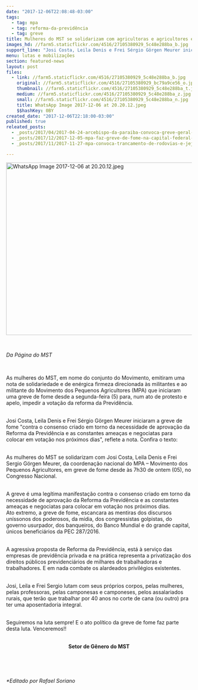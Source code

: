 ```yaml
---
date: "2017-12-06T22:08:48-03:00"
tags:
  - tag: mpa
  - tag: reforma-da-previdência
  - tag: greve
title: Mulheres do MST se solidarizam com agricultoras e agricultores em greve de fome
images_hd: //farm5.staticflickr.com/4516/27105380929_5c48e288ba_b.jpg
support_line: "Josi Costa, Leila Denis e Frei Sérgio Görgen Meurer iniciaram a greve de fome \"contra o consenso criado em torno da necessidade de aprovação da Reforma da Previdência."
menu: lutas e mobilizações
section: featured-news
layout: post
files:
  - link: //farm5.staticflickr.com/4516/27105380929_5c48e288ba_b.jpg
    original: //farm5.staticflickr.com/4516/27105380929_bc79a9ce56_o.jpg
    thumbnail: //farm5.staticflickr.com/4516/27105380929_5c48e288ba_t.jpg
    medium: //farm5.staticflickr.com/4516/27105380929_5c48e288ba_z.jpg
    small: //farm5.staticflickr.com/4516/27105380929_5c48e288ba_n.jpg
    title: WhatsApp Image 2017-12-06 at 20.20.12.jpeg
    $$hashKey: 0BY
created_date: "2017-12-06T22:18:00-03:00"
published: true
releated_posts:
  - _posts/2017/04/2017-04-24-arcebispo-da-paraiba-convoca-greve-geral-vamos-parar-o-brasil.md
  - _posts/2017/12/2017-12-05-mpa-faz-greve-de-fome-na-capital-federal-contra-a-reforma-da-previdencia.md
  - _posts/2017/11/2017-11-27-mpa-convoca-trancamento-de-rodovias-e-jejum-publico-contra-reforma-da-previdencia.md

---
```

<p><img alt="WhatsApp Image 2017-12-06 at 20.20.12.jpeg" height="467" src="//farm5.staticflickr.com/4516/27105380929_5c48e288ba_b.jpg" width="700" /></p>

<p>&nbsp;</p>

<p><em>Da P&aacute;gina do MST</em></p>

<p>&nbsp;</p>

<p>As mulheres do MST, em nome do conjunto do Movimento, emitiram uma nota de solidariedade e de en&eacute;rgica firmeza direcionada &agrave;s militantes e ao militante do Movimento dos Pequenos Agricultores (MPA) que iniciaram uma greve de fome desde a segunda-feira (5) para, num ato de protesto e apelo, impedir a vota&ccedil;&atilde;o da reforma da Previd&ecirc;ncia.&nbsp;</p>

<p><br />
Josi Costa, Leila Denis e Frei S&eacute;rgio G&ouml;rgen Meurer iniciaram a greve de fome &quot;contra o consenso criado em torno da necessidade de aprova&ccedil;&atilde;o da Reforma da Previd&ecirc;ncia e as constantes amea&ccedil;as e negociatas para colocar em vota&ccedil;&atilde;o nos pr&oacute;ximos dias&quot;, reflete a nota. Confira o texto:</p>

<p><br />
As mulheres do MST se solidarizam com Josi Costa, Leila Denis e Frei Sergio G&ouml;rgen Meurer, da coordena&ccedil;&atilde;o nacional do MPA &ndash; Movimento dos Pequenos Agricultores, em greve de fome desde &agrave;s 7h30 de ontem (05), no Congresso Nacional.&nbsp;</p>

<p><br />
A greve &eacute; uma leg&iacute;tima manifesta&ccedil;&atilde;o contra o consenso criado em torno da necessidade de aprova&ccedil;&atilde;o da Reforma da Previd&ecirc;ncia e as constantes amea&ccedil;as e negociatas para colocar em vota&ccedil;&atilde;o nos pr&oacute;ximos dias.&nbsp;<br />
Ato extremo, a greve de fome, escancara as mentiras dos discursos un&iacute;ssonos dos poderosos, da m&iacute;dia, dos congressistas golpistas, do governo usurpador, dos banqueiros, do Banco Mundial e do grande capital, &uacute;nicos benefici&aacute;rios da PEC 287/2016.</p>

<p><br />
A agressiva proposta de Reforma da Previd&ecirc;ncia, est&aacute; &agrave; servi&ccedil;o das empresas de previd&ecirc;ncia privada e na pr&aacute;tica representa a privatiza&ccedil;&atilde;o dos direitos p&uacute;blicos previdenci&aacute;rios de milhares de trabalhadoras e trabalhadores. E em nada combate os alardeados privil&eacute;gios existentes.</p>

<p><br />
Josi, Leila e Frei Sergio lutam com seus pr&oacute;prios corpos, pelas mulheres, pelas professoras, pelas camponesas e camponeses, pelos assalariados rurais, que ter&atilde;o que trabalhar por 40 anos no corte de cana (ou outro) pra ter uma aposentadoria integral.&nbsp;</p>

<p><br />
Seguiremos na luta sempre! E o ato pol&iacute;tico da greve de fome faz parte desta luta. Venceremos!!&nbsp;</p>

<p style="text-align: center;"><br />
<strong>Setor de G&ecirc;nero do MST</strong></p>

<p>&nbsp;</p>

<p>&nbsp;</p>

<p><em>*Editado por Rafael Soriano</em></p>
